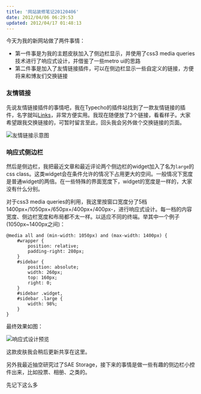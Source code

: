 ```yaml
---
title: '网站装修笔记20120406'
date: 2012/04/06 06:29:53
updated: 2012/04/17 01:48:13
---
```


今天为我的新网站做了两件事情：

* 第一件事是为我的主题皮肤加入了侧边栏显示，并使用了css3 media queries技术进行了响应式设计，并借鉴了一些metro ui的思路
* 第二件事是加入了友情链接插件，可以在侧边栏显示一些自定义的链接，方便将来和博友们交换链接

### 友情链接

先说友情链接插件的事情吧，我在Typecho的插件站找到了一款友情链接的插件，名字就叫[Links](http://typecho.us/plugins/links-for-imhan.html)，非常方便实用。我现在随便放了3个链接，看看样子。大家希望跟我交换链接的，可暂时留言至此，回头我会另外做个交换链接的页面。

![友情链接示意图](http://jiongks-typecho.stor.sinaapp.com/usr/uploads/2012/04/2077996433.png)

### 响应式侧边栏

然后是侧边栏，我把最近文章和最近评论两个侧边栏的widget加入了名为`large`的css class。这类widget会在条件允许的情况下占用更大的空间。一般情况下宽度是普通widget的两倍。在一些特殊的界面宽度下，widget的宽度是一样的，大家没有什么分别。

对于css3 media queries的利用，我这里按窗口宽度分了5档1400px+/1050px+/650px+/400px+/400px-，进行响应式设计。每一档的内容宽度、侧边栏宽度和布局都不太一样。以适应不同的终端。举其中一个例子(1050px~1400px之间)：

    @media all and (min-width: 1050px) and (max-width: 1400px) {
        #wrapper {
            position: relative;
            padding-right: 280px;
        }
        #sidebar {
            position: absolute;
            width: 260px;
            top: 160px;
            right: 0;
        }
        #sidebar .widget,
        #sidebar .large {
            width: 98%;
        }
    }


最终效果如图：

![响应式设计预览](http://jiongks-typecho.stor.sinaapp.com/usr/uploads/2012/04/394641605.jpg)

这款皮肤我会稍后更新共享在这里。

另外我最近抽空研究过了SAE Storage，接下来的事情是做一些有趣的侧边栏小控件出来，比如投票、相册、之类的。

先记下这么多
